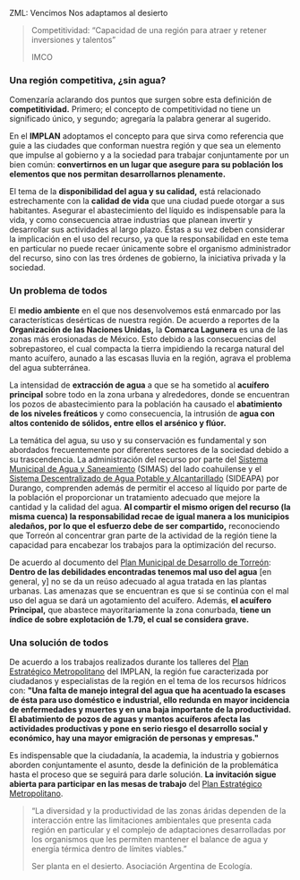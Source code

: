 ZML: Vencimos Nos adaptamos al desierto

> Competitividad: “Capacidad de una región para atraer y retener inversiones y talentos”
>
> IMCO

### Una región competitiva, ¿sin agua?

Comenzaría aclarando dos puntos que surgen sobre esta definición de **competitividad.** Primero; el concepto de competitividad no tiene un significado único, y segundo; agregaría la palabra generar al sugerido.

En el **IMPLAN** adoptamos el concepto para que sirva como referencia que guie a las ciudades que conforman nuestra región y que sea un elemento que impulse al gobierno y a la sociedad para trabajar conjuntamente por un bien común: **convertirnos en un lugar que asegure para su población los elementos que nos permitan desarrollarnos plenamente.**

El tema de la **disponibilidad del agua y su calidad,** está relacionado estrechamente con la **calidad de vida** que una ciudad puede otorgar a sus habitantes. Asegurar el abastecimiento del líquido es indispensable para la vida, y como consecuencia atrae industrias que planean invertir y desarrollar sus actividades al largo plazo. Éstas a su vez deben considerar la implicación en el uso del recurso, ya que la responsabilidad en este tema en particular no puede recaer únicamente sobre el organismo administrador del recurso, sino con las tres órdenes de gobierno, la iniciativa privada y la sociedad.

### Un problema de todos

El **medio ambiente** en el que nos desenvolvemos está enmarcado por las características desérticas de nuestra región. De acuerdo a reportes de la **Organización de las Naciones Unidas,** la **Comarca Lagunera** es una de las zonas más erosionadas de México. Esto debido a las consecuencias del sobrepastoreo, el cual compacta la tierra impidiendo la recarga natural del manto acuífero, aunado a las escasas lluvia en la región, agrava el problema del agua subterránea.

La intensidad de **extracción de agua** a que se ha sometido al **acuífero principal** sobre todo en la zona urbana y alrededores, donde se encuentran los pozos de abastecimiento para la población ha causado el **abatimiento de los niveles freáticos** y como consecuencia, la intrusión de **agua con altos contenido de sólidos, entre ellos el arsénico y flúor.**

La temática del agua, su uso y su conservación es fundamental y son abordados frecuentemente por diferentes sectores de la sociedad debido a su trascendencia. La administración del recurso por parte del [Sistema Municipal de Agua y Saneamiento](http://www.simastorreon.gob.mx) (SIMAS) del lado coahuilense y el [Sistema Descentralizado de Agua Potable y Alcantarillado](http://www.sideapa.gob.mx) (SIDEAPA) por Durango, comprenden además de permitir el acceso al líquido por parte de la población el proporcionar un tratamiento adecuado que mejore la cantidad y la calidad del agua. **Al compartir el mismo origen del recurso (la misma cuenca) la responsabilidad recae de igual manera a los municipios aledaños, por lo que el esfuerzo debe de ser compartido,** reconociendo que Torreón al concentrar gran parte de la actividad de la región tiene la capacidad para encabezar los trabajos para la optimización del recurso.

De acuerdo al documento del [Plan Municipal de Desarrollo de Torreón]( http://www.torreon.gob.mx/pdf/PMD_Torre%C3%B3n.pdf): **Dentro de las debilidades encontradas tenemos mal uso del agua** [en general, y] no se da un reúso adecuado al agua tratada en las plantas urbanas. Las amenazas que se encuentran es que si se continúa con el mal uso del agua se dará un agotamiento del acuífero. Además, **el acuífero Principal,** que abastece mayoritariamente la zona conurbada, **tiene un índice de sobre explotación de 1.79, el cual se considera grave.**

### Una solución de todos

De acuerdo a los trabajos realizados durante los talleres del [Plan Estratégico Metropolitano](http://www.trcimplan.gob.mx/plan-estrategico-metropolitano/introduccion.html) del IMPLAN, la región fue caracterizada por ciudadanos y especialistas de la región en el tema de los recursos hídricos con: **"Una falta de manejo integral del agua que ha acentuado la escases de ésta para uso doméstico e industrial, ello redunda en mayor incidencia de enfermedades y muertes y en una baja importante de la productividad. El abatimiento de pozos de aguas y mantos acuíferos afecta las actividades productivas y pone en serio riesgo el desarrollo social y económico, hay una mayor emigración de personas y empresas."**

Es indispensable que la ciudadanía, la academia, la industria y gobiernos aborden conjuntamente el asunto, desde la definición de la problemática hasta el proceso que se seguirá para darle solución. **La invitación sigue abierta para participar en las mesas de trabajo** del [Plan Estratégico Metropolitano](http://trcimplan.mx/interaccion-web/index.php/686726/lang-es-MX).

> “La diversidad y la productividad de las zonas áridas dependen de la interacción entre las limitaciones ambientales que presenta cada región en particular y el complejo de adaptaciones desarrolladas por los organismos que les permiten mantener el balance de agua y energía térmica dentro de límites viables.”
>
> Ser planta en el desierto. Asociación Argentina de Ecología.

